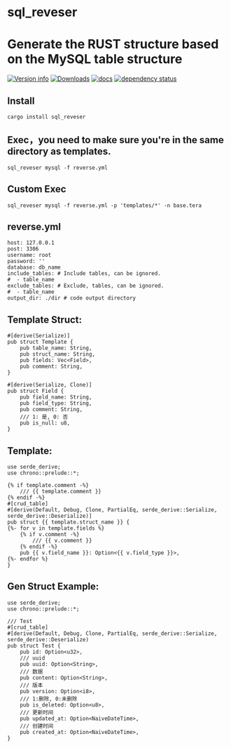 # sql_reveser

# Generate the RUST structure based on the MySQL table structure
[![Version info](https://img.shields.io/crates/v/sql_reveser.svg)](https://crates.io/crates/sql_reveser)
[![Downloads](https://img.shields.io/crates/d/sql_reveser.svg?style=flat-square)](https://crates.io/crates/sql_reveser)
[![docs](https://img.shields.io/badge/docs-latest-blue.svg?style=flat-square)](https://docs.rs/sql_reveser)
[![dependency status](https://deps.rs/crate/sql_reveser/0.1.0/status.svg)](https://deps.rs/crate/sql_reveser)

## Install
    cargo install sql_reveser

## Exec，you need to make sure you're in the same directory as templates.
    sql_reveser mysql -f reverse.yml
## Custom Exec
    sql_reveser mysql -f reverse.yml -p 'templates/*' -n base.tera

## reverse.yml
    host: 127.0.0.1
    post: 3306
    username: root
    password: ''
    database: db_name
    include_tables: # Include tables, can be ignored.
    #  - table_name
    exclude_tables: # Exclude, tables, can be ignored.
    #  - table_name
    output_dir: ./dir # code output directory

## Template Struct:
    #[derive(Serialize)]
    pub struct Template {
        pub table_name: String,
        pub struct_name: String,
        pub fields: Vec<Field>, 
        pub comment: String,
    }

    #[derive(Serialize, Clone)]
    pub struct Field {
        pub field_name: String,
        pub field_type: String,
        pub comment: String,
        /// 1: 是, 0: 否
        pub is_null: u8,
    }

## Template:
    use serde_derive;
    use chrono::prelude::*;

    {% if template.comment -%}
        /// {{ template.comment }}
    {% endif -%}
    #[crud_table]
    #[derive(Default, Debug, Clone, PartialEq, serde_derive::Serialize, serde_derive::Deserialize)]
    pub struct {{ template.struct_name }} {
    {%- for v in template.fields %}
        {% if v.comment -%}
            /// {{ v.comment }}
        {% endif -%}
        pub {{ v.field_name }}: Option<{{ v.field_type }}>,
    {%- endfor %}
    }

## Gen Struct Example:
    use serde_derive;
    use chrono::prelude::*;
    
    /// Test
    #[crud_table]
    #[derive(Default, Debug, Clone, PartialEq, serde_derive::Serialize, serde_derive::Deserialize)
    pub struct Test {
        pub id: Option<u32>,
        /// uuid
        pub uuid: Option<String>,
        /// 数据
        pub content: Option<String>,
        /// 版本
        pub version: Option<i8>,
        /// 1:删除, 0:未删除
        pub is_deleted: Option<u8>,
        /// 更新时间
        pub updated_at: Option<NaiveDateTime>,
        /// 创建时间
        pub created_at: Option<NaiveDateTime>,
    }
